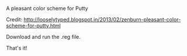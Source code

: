 A pleasant color scheme for Putty

Credit: http://looselytyped.blogspot.in/2013/02/zenburn-pleasant-color-scheme-for-putty.html

Download and run the .reg file.

That's it!

